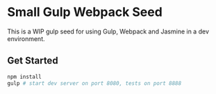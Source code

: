 # Small Gulp Webpack Seed

This is a WIP gulp seed for using Gulp, Webpack and Jasmine in a dev
environment.

## Get Started

```bash
npm install
gulp # start dev server on port 8080, tests on port 8888
```
